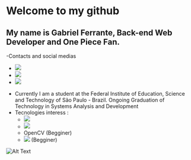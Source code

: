 # Welcome to my github
## My name is Gabriel Ferrante, Back-end Web Developer and One Piece Fan.
-Contacts and social medias
 * [<img src="https://img.shields.io/badge/linkedin-%230077B5.svg?&style=for-the-badge&logo=linkedin&logoColor=white" />](https://www.linkedin.com/in/gabriel-souto-ferrante/)
 * [<img src="https://img.shields.io/badge/facebook-%231877F2.svg?&style=for-the-badge&logo=facebook&logoColor=white"/>](https://www.facebook.com/Gabriel.Ferrante10/)
 * [<img src="https://img.shields.io/badge/codewars-%23AD2C27.svg?&style=for-the-badge&logo=codewars"/>](https://www.codewars.com/users/GsFerrante)
- Currently I am a student at the Federal Institute of Education, Science and Technology of São Paulo - Brazil. Ongoing Graduation of Technology in Systems Analysis and Development
- Tecnologies interess : 
  * <img src="https://img.shields.io/badge/python-%233776AB.svg?&style=for-the-badge&logo=python&logoColor=white" /> 
  * <img src="https://img.shields.io/badge/django-%23092E20.svg?&style=for-the-badge&logo=django" /> 
  * OpenCV (Begginer)
  * <img src="https://img.shields.io/badge/flutter-%2302569B.svg?&style=for-the-badge&logo=flutter" /> (Begginer)
  
 
 ![Alt Text](https://www.google.com/url?sa=i&url=https%3A%2F%2Fwww.picgifs.com%2Fgifs%2Fone-piece%2Fanime-gifs-one-piece-1250560&psig=AOvVaw0T-Z-z9gEZ99b8oEiYzxR6&ust=1594569907669000&source=images&cd=vfe&ved=0CAIQjRxqGAoTCODdsPjJxeoCFQAAAAAdAAAAABCDAg.gif)

<!--
**GabrielFerrante/GabrielFerrante** is a ✨ _special_ ✨ repository because its `README.md` (this file) appears on your GitHub profile.


